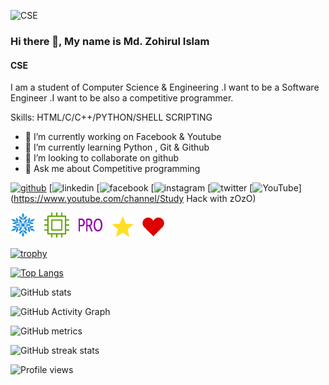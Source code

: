 ![CSE](https://avatars.githubusercontent.com/u/109040990?v=4)

### Hi there 👋, My name is Md. Zohirul Islam
#### CSE


I am a student of Computer Science & Engineering .I want to be a Software Engineer .I  want to be also a competitive programmer.

Skills: HTML/C/C++/PYTHON/SHELL SCRIPTING

- 🔭 I’m currently working on Facebook & Youtube 
- 🌱 I’m currently learning Python , Git & Github 
- 👯 I’m looking to collaborate on github 
- 💬 Ask me about Competitive programming 


[<img src='https://cdn.jsdelivr.net/npm/simple-icons@3.0.1/icons/github.svg' alt='github' height='40'>](https://github.com/ZohirBhuiyan)  [<img src='https://cdn.jsdelivr.net/npm/simple-icons@3.0.1/icons/linkedin.svg' alt='linkedin' height='40'>  [<img src='https://cdn.jsdelivr.net/npm/simple-icons@3.0.1/icons/facebook.svg' alt='facebook' height='40'>  [<img src='https://cdn.jsdelivr.net/npm/simple-icons@3.0.1/icons/instagram.svg' alt='instagram' height='40'>  [<img src='https://cdn.jsdelivr.net/npm/simple-icons@3.0.1/icons/twitter.svg' alt='twitter' height='40'>  [<img src='https://cdn.jsdelivr.net/npm/simple-icons@3.0.1/icons/youtube.svg' alt='YouTube' height='40'>](https://www.youtube.com/channel/Study Hack with zOzO)  

<a href='https://archiveprogram.github.com/'><img src='https://raw.githubusercontent.com/acervenky/animated-github-badges/master/assets/acbadge.gif' width='40' height='40'></a> <a href='https://docs.github.com/en/developers'><img src='https://raw.githubusercontent.com/acervenky/animated-github-badges/master/assets/devbadge.gif' width='40' height='40'></a> <a href='https://github.com/pricing'><img src='https://raw.githubusercontent.com/acervenky/animated-github-badges/master/assets/pro.gif' width='40' height='40'></a> <a href='https://stars.github.com/'><img src='https://raw.githubusercontent.com/acervenky/animated-github-badges/master/assets/starbadge.gif' width='35' height='35'></a> <a href='https://docs.github.com/en/github/supporting-the-open-source-community-with-github-sponsors'><img src='https://raw.githubusercontent.com/acervenky/animated-github-badges/master/assets/sponsorbadge.gif' width='35' height='35'></a> 

[![trophy](https://github-profile-trophy.vercel.app/?username=ZohirBhuiyan)](https://github.com/ryo-ma/github-profile-trophy)

[![Top Langs](https://github-readme-stats.vercel.app/api/top-langs/?username=ZohirBhuiyan)](https://github.com/anuraghazra/github-readme-stats)

![GitHub stats](https://github-readme-stats.vercel.app/api?username=ZohirBhuiyan&show_icons=true&count_private=true)  

![GitHub Activity Graph](https://activity-graph.herokuapp.com/graph?username=ZohirBhuiyan)  

![GitHub metrics](https://metrics.lecoq.io/ZohirBhuiyan)  

![GitHub streak stats](https://streak-stats.demolab.com/?user=ZohirBhuiyan)  

![Profile views](https://gpvc.arturio.dev/ZohirBhuiyan)  
